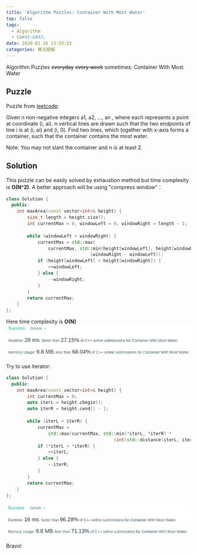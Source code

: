 ```yaml
---
title: 'Algorithm Puzzles: Container With Most Water'
top: false
tags:
  - Algorithm
  - C&#43;&#43;
date: 2020-01-26 13:53:52
categories: 算法题解
---
```


Algorithm Puzzles ~~everyday~~ ~~every week~~ sometimes: Container With Most Water

<!--more-->

## Puzzle

Puzzle from [leetcode](https://leetcode.com):

Given n non-negative integers a1, a2, ..., an , where each represents a point at coordinate (i, ai). n vertical lines are drawn such that the two endpoints of line i is at (i, ai) and (i, 0). Find two lines, which together with x-axis forms a container, such that the container contains the most water.

Note: You may not slant the container and n is at least 2.

## Solution

This puzzle can be easily solved by exhaustion method but time complexity is **O(N^2)**. A better approach will be using "compress window“：
```cpp
class Solution {
  public:
    int maxArea(const vector<int>& height) {
        size_t length = height.size();
        int currentMax = 0, windowLeft = 0, windowRight = length - 1;

        while (windowLeft < windowRight) {
            currentMax = std::max(
                currentMax, std::min(height[windowLeft], height[windowRight]) *
                                (windowRight - windowLeft));
            if (height[windowLeft] < height[windowRight]) {
                ++windowLeft;
            } else {
                --windowRight;
            }
        }
        return currentMax;
    }
};
```
Here time complexity is **O(N)**
![](Algorithm-Puzzles-Container-With-Most-Water/s1.png)

Try to use iterator:

```cpp
class Solution {
  public:
    int maxArea(const vector<int>& height) {
        int currentMax = 0;
        auto iterL = height.cbegin();
        auto iterR = height.cend() - 1;

        while (iterL < iterR) {
            currentMax =
                std::max(currentMax, std::min(*iterL, *iterR) *
                                         (int)std::distance(iterL, iterR));
            if (*iterL < *iterR) {
                ++iterL;
            } else {
                --iterR;
            }
        }
        return currentMax;
    }
};
```

![](Algorithm-Puzzles-Container-With-Most-Water/s2.png)

Bravo!
